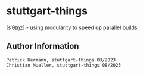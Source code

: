 # stuttgart-things
[sˈθɪŋz] - using modularity to speed up parallel builds

Author Information
------------------
```
Patrick Hermann, stuttgart-things 03/2023
Christian Mueller, stuttgart-things 08/2023

```